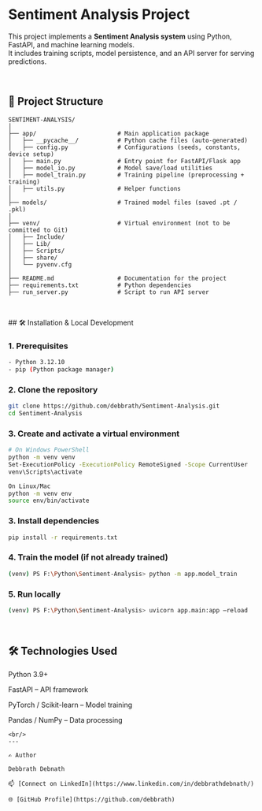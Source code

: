 # Sentiment Analysis Project

This project implements a **Sentiment Analysis system** using Python, FastAPI, and machine learning models.  
It includes training scripts, model persistence, and an API server for serving predictions.

<br/>

## 📂 Project Structure
```
SENTIMENT-ANALYSIS/
│
├── app/                       # Main application package
│   ├── __pycache__/           # Python cache files (auto-generated)
│   ├── config.py              # Configurations (seeds, constants, device setup)
│   ├── main.py                # Entry point for FastAPI/Flask app
│   ├── model_io.py            # Model save/load utilities
│   ├── model_train.py         # Training pipeline (preprocessing + training)
│   ├── utils.py               # Helper functions
│
├── models/                    # Trained model files (saved .pt / .pkl)
│
├── venv/                      # Virtual environment (not to be committed to Git)
│   ├── Include/
│   ├── Lib/
│   ├── Scripts/
│   ├── share/
│   └── pyvenv.cfg
│
├── README.md                  # Documentation for the project
├── requirements.txt           # Python dependencies
├── run_server.py              # Script to run API server


```
<br/>
## 🛠 Installation & Local Development

### 1. Prerequisites
```bash
- Python 3.12.10
- pip (Python package manager)
```
### 2. Clone the repository
```bash
git clone https://github.com/debbrath/Sentiment-Analysis.git
cd Sentiment-Analysis
```
### 3. Create and activate a virtual environment
```bash
# On Windows PowerShell
python -m venv venv
Set-ExecutionPolicy -ExecutionPolicy RemoteSigned -Scope CurrentUser
venv\Scripts\activate

On Linux/Mac
python -m venv env
source env/bin/activate
```
### 3. Install dependencies
```bash
pip install -r requirements.txt
```
### 4. Train the model (if not already trained)
```bash
(venv) PS F:\Python\Sentiment-Analysis> python -m app.model_train 
```
### 5. Run locally
```bash
(venv) PS F:\Python\Sentiment-Analysis> uvicorn app.main:app –reload
```
<br/>


## 🛠 Technologies Used

Python 3.9+

FastAPI – API framework

PyTorch / Scikit-learn – Model training

Pandas / NumPy – Data processing

```
<br/>
---

✍️ Author

Debbrath Debnath

📫 [Connect on LinkedIn](https://www.linkedin.com/in/debbrathdebnath/)

🌐 [GitHub Profile](https://github.com/debbrath) 
